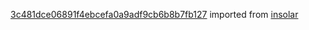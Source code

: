 [3c481dce06891f4ebcefa0a9adf9cb6b8b7fb127](https://github.com/insolar/insolar/commit/3c481dce06891f4ebcefa0a9adf9cb6b8b7fb127) imported from [insolar](https://github.com/insolar/insolar)
